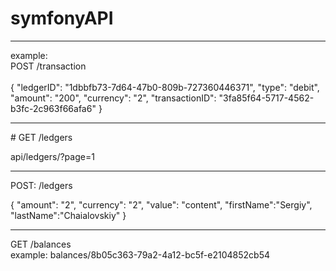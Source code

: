 # symfonyAPI

<hr>
example:<br>
POST /transaction<br/> 

<br/>
{
"ledgerID": "1dbbfb73-7d64-47b0-809b-727360446371",
"type": "debit",
"amount": "200",
"currency": "2",
"transactionID": "3fa85f64-5717-4562-b3fc-2c963f66afa6"
}
<hr>
# GET /ledgers

api/ledgers/?page=1
<hr>
POST:
/ledgers

{
"amount": "2",
"currency": "2",
"value": "content",
"firstName":"Sergiy",
"lastName":"Chaialovskiy"
}
<hr>
GET
/balances <br>
example:
balances/8b05c363-79a2-4a12-bc5f-e2104852cb54
